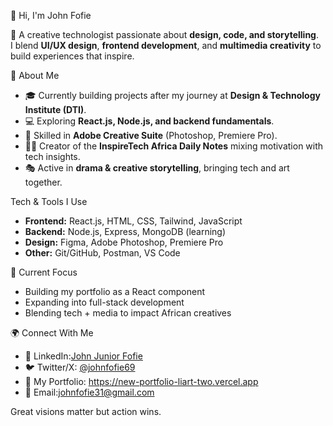  👋 Hi, I'm John Fofie  

🚀 A creative technologist passionate about **design, code, and storytelling**.  
I blend **UI/UX design**, **frontend development**, and **multimedia creativity** to build experiences that inspire.



 🌟 About Me  
- 🎓 Currently building projects after my journey at **Design & Technology Institute (DTI)**.  
- 💻 Exploring **React.js, Node.js, and backend fundamentals**.  
- 🎨 Skilled in **Adobe Creative Suite** (Photoshop, Premiere Pro).  
- ✍🏽 Creator of the **InspireTech Africa Daily Notes**  mixing motivation with tech insights.  
- 🎭 Active in **drama & creative storytelling**, bringing tech and art together.  



Tech & Tools I Use  
- **Frontend:** React.js, HTML, CSS, Tailwind, JavaScript  
- **Backend:** Node.js, Express, MongoDB (learning)  
- **Design:** Figma, Adobe Photoshop, Premiere Pro  
- **Other:** Git/GitHub, Postman, VS Code  



 📌 Current Focus  
- Building my portfolio as a React component  
- Expanding into full-stack development
- Blending tech + media to impact African creatives  



 🌍 Connect With Me  
- 💼 LinkedIn:[John Junior Fofie ](https://www.linkedin.com/in/john-junior-fofie-6371ab353?utm_source=share&utm_campaign=share_via&utm_content=profile&utm_medium=ios_app)
- 🐦 Twitter/X: [@johnfofie69 ](https://x.com/johnfofie69?s=11) 
- 🎨 My Portfolio: https://new-portfolio-liart-two.vercel.app 
- 📧 Email:johnfofie31@gmail.com   

Great visions matter  but action wins. 
